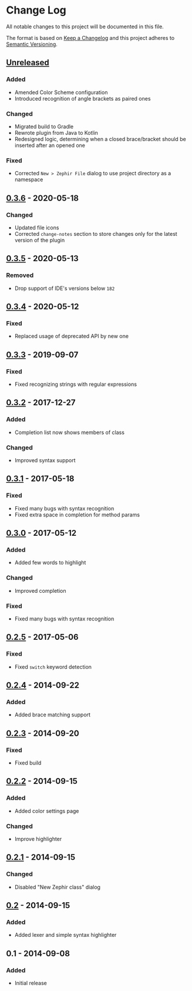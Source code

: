 # Change Log
All notable changes to this project will be documented in this file.

The format is based on [Keep a Changelog](http://keepachangelog.com)
and this project adheres to [Semantic Versioning](http://semver.org).

## [Unreleased]
### Added
- Amended Color Scheme configuration
- Introduced recognition of angle brackets as paired ones

### Changed
- Migrated build to Gradle
- Rewrote plugin from Java to Kotlin
- Redesigned logic, determining when a closed brace/bracket should be inserted after an opened one

### Fixed
- Corrected `New > Zephir File` dialog to use project directory as a namespace

## [0.3.6] - 2020-05-18
### Changed
- Updated file icons
- Corrected `change-notes` section to store changes only for the latest version of the plugin

## [0.3.5] - 2020-05-13
### Removed
- Drop support of IDE's versions below `182`

## [0.3.4] - 2020-05-12
### Fixed
- Replaced usage of deprecated API by new one

## [0.3.3] - 2019-09-07
### Fixed
- Fixed recognizing strings with regular expressions

## [0.3.2] - 2017-12-27
### Added
- Completion list now shows members of class

### Changed
- Improved syntax support

## [0.3.1] - 2017-05-18
### Fixed
- Fixed many bugs with syntax recognition
- Fixed extra space in completion for method params

## [0.3.0] - 2017-05-12
### Added
- Added few words to highlight

### Changed
- Improved completion

### Fixed
- Fixed many bugs with syntax recognition

## [0.2.5] - 2017-05-06
### Fixed
- Fixed `switch` keyword detection

## [0.2.4] - 2014-09-22
### Added
- Added brace matching support

## [0.2.3] - 2014-09-20
### Fixed
- Fixed build

## [0.2.2] - 2014-09-15
### Added
- Added color settings page

### Changed
- Improve highlighter

## [0.2.1] - 2014-09-15
### Changed
- Disabled "New Zephir class" dialog

## [0.2] - 2014-09-15
### Added
- Added lexer and simple syntax highlighter

## 0.1 - 2014-09-08
### Added
- Initial release

[Unreleased]: https://github.com/zephir-lang/idea-plugin/compare/0.3.6...HEAD
[0.3.6]: https://github.com/zephir-lang/idea-plugin/compare/0.3.5...0.3.6
[0.3.5]: https://github.com/zephir-lang/idea-plugin/compare/0.3.4...0.3.5
[0.3.4]: https://github.com/zephir-lang/idea-plugin/compare/0.3.3...0.3.4
[0.3.3]: https://github.com/zephir-lang/idea-plugin/compare/0.3.2...0.3.3
[0.3.2]: https://github.com/zephir-lang/idea-plugin/compare/0.3.1...0.3.2
[0.3.1]: https://github.com/zephir-lang/idea-plugin/compare/0.3.0...0.3.1
[0.3.0]: https://github.com/zephir-lang/idea-plugin/compare/0.2.5...0.3.0
[0.2.5]: https://github.com/zephir-lang/idea-plugin/compare/0.2.4...0.2.5
[0.2.4]: https://github.com/zephir-lang/idea-plugin/compare/0.2.3...0.2.4
[0.2.3]: https://github.com/zephir-lang/idea-plugin/compare/0.2.2...0.2.3
[0.2.2]: https://github.com/zephir-lang/idea-plugin/compare/0.2.1...0.2.2
[0.2.1]: https://github.com/zephir-lang/idea-plugin/compare/0.2...0.2.1
[0.2]: https://github.com/zephir-lang/idea-plugin/compare/0.1...0.2
